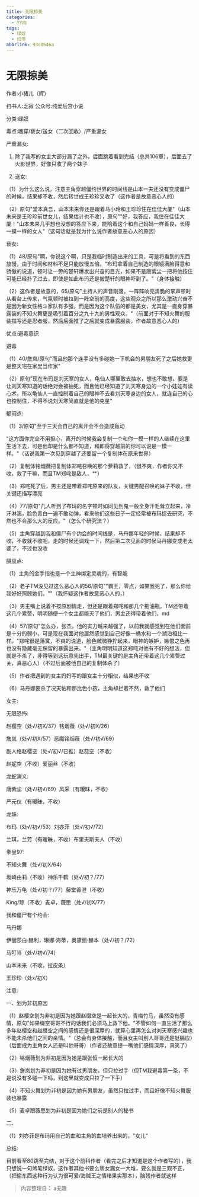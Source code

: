 ```yaml
---
title: 无限掠美
categories:
  - YY向
tags:
  - 绿奴
  - 扫书
abbrlink: 93d0646a
---
```

# 无限掠美
作者:小猪儿（辉）

扫书人:乏寂 公众号:纯爱后宫小说

分类:绿奴

毒点:魂穿/亵女/送女（二次回收）/严重漏女

严重漏女:

1.  除了我写的女主大部分漏了之外，后面跳着看到完结（总共106章），后面去了火影世界，好像只收了两个妹子

2.  送女:

（1）为什么这么说，注意主角穿越僵约世界的时间线是山本一夫还没有变成僵尸的时候，结果却不收，然后转世成王珍珍又收了（这作者是故意恶心人的）

（2）原句"堂本真吾，山本未来你还是跟着马小玲和王珍珍住在佳佳大厦"（山本未来是王珍珍前世女儿，结果估计也不收），原句""好，我答应，我住在佳佳大厦！"山本未来几乎想也没想的答应下来，能陪着这个和自己妈妈一样善良，长得一摸一样的女人"（这句话就是我为什么说作者故意恶心人的原因）

亵女:

（1）48/原句"啊，你说这个啊，只是我临时制造出来的工具，可是将看到的东西放慢，由于时间和材料不足只能放慢五倍。"布玛拿着自己制造的眼镜满脸得意和骄傲的说道，顿时让一旁的楚轩爆发出兴奋的目光，如果不是唐紫尘一把将他按住可能已经扑了过去，即使是如此布玛还是被楚轩的眼神吓到了。"（身体接触）

（2）这作者是故意的，65/原句"主持人的声音刚落，一阵阵响亮清脆的掌声顿时从看台上传来，气氛顿时被拉到一阵空前的高度，这些观众之所以那么激动兴奋不是因为新女性格斗家队有多强，而是因为这个队伍的都是美女，尤其是一直身穿暴露装的不知火舞更是吸引着百分之九十九的男性观众。"（前面对于不知火舞的服装描写还是忍者服，然后后面推了之后就变成暴露服装，作者故意恶心人的）

优点:避毒意识

避毒

（1）40/詹岚/原句"而且他那个连手没有多碰她一下机会的男朋友死了之后她救更是整天宅在家里当作家"

（2）原句"现在布玛是刘天寒的女人，龟仙人哪里敢去抽水，想也不敢想，要是让刘天寒知道的话绝对会被抽死，而且他已经知道了刘天寒身边的一个小娃娃有读心术，所以龟仙人一直控制着自己的眼神不去看刘天寒身边的女人，就连自己的心也控制住，不得不说刘天寒简直就是他的克星"

郁闷点:

（1）3/原句"至于三天会自己的离开会不会造成轰动

"这方面你完全不用担心，离开的时候我会复制一个和你一模一样的人继续在这里生活下去，可是他却是什么都不知道，和即将穿越前的你可以说是一模一样。"（话说我第一次见到穿越了还要留一个复制体在原来世界）

（2）复制体铭烟薇把复制体郑咤召唤的那个萝莉救了，（很不爽，作者你又不收，救了干嘛，而且TM郑咤是敌人，艹）

（3）郑咤死了后，男主还是带着郑咤原来的队友，关键男配召唤的妹子不收，但关键还描写漂亮

（4）77/原句"几人听到了布玛的名字顿时如同见到鬼一般全身汗毛耸立起来，冷汗淋漓，脸色青白一遍不敢动弹，看来他们这些日子一定经常被布玛捉去研究，不然也不会那么大的反应。"（怎么个研究法？）

（5）主角穿越到我和僵尸有个约会的时间线是，马丹娜年轻的时候，结果却不收，不收就不收吧，走的时候还调戏一下，然后第二次见面的时候马丹娜变成老太婆了，不过也没收

膈应点:

（1）主角的金手指也是一个主神绑定灵魂的，有智能

（2）老子TM没见过这么恶心人的56/原句""霸王，零点，如果我死了，那么你给我好好照顾她们。""（我怀疑这作者故意恶心人的，）

（3）男主嘴上说着不按原剧情走，但还是跟着郑咤和那几个拖油瓶，TM还带着这几个累赘，明明随便一个女主都能灭了他们，男主还得带着他们，md

（4）57/原句"怎么办，张杰，他的实力越来越强了，以前我就感觉到在他们面前是十分的弱小，可是现在我面对他居然感觉到自己好像一桶水和一个湖泊相比一样。"郑咤很是落寞，不爽的说道，脸色微微狰狞起来，眼神的嫉妒，嫉恨之色再也没有隐藏毫无保留的暴露出来。"（主角明明知道这郑咤对他有不好的想法，但就是不杀了，非得等到这玩意先出手，TM最关键的是主角还带着这几个累赘过关，真恶心人）（不过后面被他自己的复制体杀了）

（5）作者把遇到的女主妈妈写的跟女主十分相似，结果也不收

（6）马丹娜要杀了况天佑和那比色小孩，主角却拦着不然，救了他们

女主:

无限恐怖:

赵樱空（处√/初X/37）铭烟薇（处√/初X/26）

詹岚（处√/初X/57）恶魔铭烟薇（处√/初√/69）

副人格赵樱空（处√/初√/已推）赵蕊空（不收）

赵妮空（不收）爱丽丝（不收）

龙蛇演义:

唐紫尘（处√/初√/69）风采（有暧昧，不收）

严元仪（有暧昧，不收）

龙珠:

布玛（处√/初√/53）刘亦菲（处√/初√/72）

兰琪，兰芳（有暧昧，不收）布里夫斯夫人（不收）

拳皇97:

不知火舞（处√/初X/64）

坂崎由莉（不收）神乐千鹤（处√/初？/77）

神乐万龟（处√/初？/77）藤堂香澄（不收）

King/琼（不收）麦卓，薇思（处√/初X/77）

我和僵尸有个约会:

马丹娜

伊丽莎白·赫利，琳娜·海蒂，奥黛丽·赫本（处√/初？/72）

马叮当（处√/初√/74）

山本未来（不收，拉皮条）

王珍珍（处x/初X）

注意:

一、划为非初原因

（1）赵樱空划为非初是因为她跟赵缀空是一起长大的，青梅竹马，虽然没有感情，原句"如果缀空哥哥不行的话我们必须马上救下他。"不管如何一直生活了那么多年赵樱空和赵缀空之间的感情还是很深厚的，就算心里再怎么对刘天寒感兴趣也不能未杀他们之间的亲情。"（总会有身体接触，而且女主叫别人哥哥还是挺膈应）（后面成为主角女人还是叫他哥哥）（作者还故意提一嘴他们感情深厚，真笑了）

（2）铭烟薇划为非初是因为她是跟张恒一起长大的

（3）詹岚划为非初是因为她有过男朋友，但只拉过手（但TM我避毒第一条，不是说没有多碰一下吗，到这里就变成只拉了一下手）

（4）不知火舞划为非初是因为她有男朋友，虽然只拉过手，而且好像不知火舞服装也暴露

（5）麦卓跟薇思划为非初是因为她们之前是别人的秘书

二、

（1）刘亦菲是布玛用自己的血和主角的血培养出来的，"女儿"

总结:

目前看至80跳至完结，对于这个前科作者（看完之后才知道是这个作者写的），我只想说一句煞笔绿奴，这作者其他书要么亵女漏女一大堆，要么就是三观不正，（把偷东西这种行为认为很可爱/海贼王之情绪果实那本），脑残作者就这样


> 内容整理自： a无趣